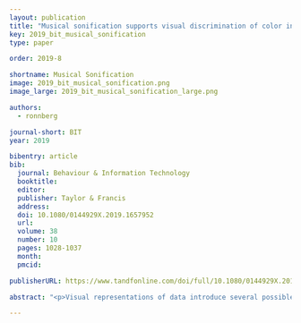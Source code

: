 ```yaml
---
layout: publication
title: "Musical sonification supports visual discrimination of color intensity"
key: 2019_bit_musical_sonification
type: paper

order: 2019-8

shortname: Musical Sonification
image: 2019_bit_musical_sonification.png
image_large: 2019_bit_musical_sonification_large.png

authors:
  - ronnberg

journal-short: BIT
year: 2019

bibentry: article
bib:
  journal: Behaviour & Information Technology
  booktitle: 
  editor: 
  publisher: Taylor & Francis
  address: 
  doi: 10.1080/0144929X.2019.1657952
  url:
  volume: 38
  number: 10
  pages: 1028-1037
  month:
  pmcid:

publisherURL: https://www.tandfonline.com/doi/full/10.1080/0144929X.2019.1657952

abstract: "<p>Visual representations of data introduce several possible challenges for the human visual perception system in perceiving brightness levels. Overcoming these challenges might be simplified by adding sound to the representation. This is called sonification. As sonification provides additional information to the visual information, sonification could be useful in supporting the visual perception. In the present study, usefulness (in terms of accuracy and response time) of sonification was investigated with an interactive sonification test. In the test, participants were asked to identify the highest brightness level in a monochrome visual representation. The task was performed in four conditions, one with no sonification and three with different sonification settings. The results show that sonification is useful, as measured by higher task accuracy, and that the participant's musicality facilitates the use of sonification with better performance when sonification was used. The results were also supported by subjective measurements, where participants reported an experienced benefit of sonification.</p>"

---
```

